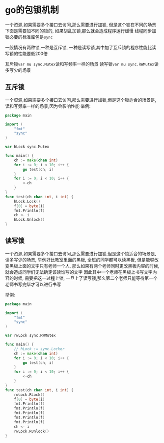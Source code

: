 # go的包锁机制

一个资源,如果需要多个接口去访问,那么需要进行加锁,
但是这个锁在不同的场景下面是需要加不同的锁的, 如果胡乱加锁,那么就会造成程序运行缓慢
线程同步加锁必要的标准库包是```sync```

一般情况有两种锁,一种是互斥锁, 一种是读写锁,其中加了互斥锁的程序性能比读写锁的性能要低200倍

互斥锁`var mu sync.Mutex`读和写频率一样的场景
读写锁`var mu sync.RWMutex`读多写少的场景

## 互斥锁
一个资源,如果需要多个接口去访问,那么需要进行加锁,但是这个锁适合的场景是,读和写频率一样的场景,因为会影响性能
举例:
```go
package main

import (
	"fmt"
	"sync"
)

var hLock sync.Mutex

func main() {
	ch := make(chan int)
	for i := 0; i < 10; i++ {
		go test(ch, i)
	}
	for i := 0; i < 10; i++ {
		<-ch
	}
}
func test(ch chan int, i int) {
	hLock.Lock()
	f[0] = byte(i)
	fmt.Println(f)
	ch <- i
	hLock.Unlock()
}

````

## 读写锁

一个资源,如果需要多个接口去访问,那么需要进行加锁,但是这个锁适合的场景是,读多写少的场景,
举例好比教室里面的黑板, 全班的同学都可以读黑板, 但是能够改变黑板上面的文字只有老师一个人,
那么如果有两个老师同时更改黑板内容的时候,就会造成同学们无法确定该读谁写的文字
因此其中一个老师在黑板上书写文字内容的时候, 需要把这一过程上锁,
一旦上了读写锁,那么第二个老师只能等待第一个老师书写完毕才可以进行书写

举例:
```go
package main

import (
	"fmt"
	"sync"
)

var rwLock sync.RWMutex

func main() {
	// hLock := sync.Locker
	ch := make(chan int)
	for i := 0; i < 10; i++ {
		go test(ch, i)
	}
	for i := 0; i < 10; i++ {
		<-ch
	}
}
func test(ch chan int, i int) {
	rwLock.RLock()
	f[0] = byte(i)
	fmt.Println(f)
	fmt.Println(f)
	fmt.Println(f)
	fmt.Println(f)
	fmt.Println(f)
	ch <- i
	rwLock.RUnlock()
}
```